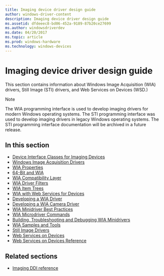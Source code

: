 ```yaml
---
title: Imaging device driver design guide
author: windows-driver-content
description: Imaging device driver design guide
ms.assetid: dfdeeec8-bd06-452a-9189-87b20ce27699
ms.author: windowsdriverdev
ms.date: 04/20/2017
ms.topic: article
ms.prod: windows-hardware
ms.technology: windows-devices
---
```


# Imaging device driver design guide


This section contains information about Windows Image Acquisition (WIA) drivers, Still Image (STI) drivers, and Web Services on Devices (WSD.)

> [!NOTE]
> The WIA programming interface is used to develop imaging drivers for modern Windows operating systems. 
> The STI programming interface was used to develop imaging drivers in legacy Windows operating systems. 
> The STI programming interface documentation will be archived in a future release. 

## In this section

-   [Device Interface Classes for Imaging Devices](device-interface-classes-for-imaging-devices.md)
-   [Windows Image Acquisition Drivers](windows-image-acquisition-drivers.md)
-   [WIA Properties](about-wia-properties.md)
-   [64-Bit and WIA](64-bit-and-wia.md)
-   [WIA Compatibility Layer](wia-compatibility-layer.md)
-   [WIA Driver Filters](wia-driver-filters.md)
-   [WIA Item Trees](wia-item-trees.md)
-   [WIA with Web Services for Devices](wia-with-web-services-for-devices.md)
-   [Developing a WIA Driver](developing-a-wia-driver.md)
-   [Developing a WIA Camera Driver](developing-a-wia-camera-driver.md)
-   [WIA Minidriver Best Practices](wia-minidriver-best-practices.md)
-   [WIA Microdriver Commands](wia-microdriver-commands.md)
-   [Building, Troubleshooting and Debugging WIA Minidrivers](building--troubleshooting-and-debugging-wia-minidrivers.md)
-   [WIA Samples and Tools](wia-samples-and-tools.md)
-   [Still Image Drivers](still-image-drivers.md)
-   [Web Services on Devices](web-services-on-devices.md)
-   [Web Services on Devices Reference](web-services-on-devices-reference.md)
 
## Related sections

 
-   [Imaging DDI reference](https://docs.microsoft.com/windows-hardware/drivers/ddi/content/_image)

